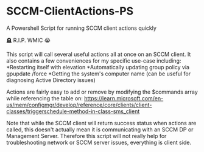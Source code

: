 # SCCM-ClientActions-PS
A Powershell Script for running SCCM client actions quickly

🪦 R.I.P. WMIC 😭

This script will call several useful actions all at once on an SCCM client.
It also contains a few conveniences for my specific use-case including:
*Restarting itself with elevation
*Automatically updating group policy via gpupdate /force
*Getting the system's computer name (can be useful for diagnosing Active Directory issues)

Actions are fairly easy to add or remove by modifying the $commands array while referencing the table on:
https://learn.microsoft.com/en-us/mem/configmgr/develop/reference/core/clients/client-classes/triggerschedule-method-in-class-sms_client

Note that while the SCCM client will return success status when actions are called, 
this doesn't actually mean it is communicating with an SCCM DP or Management Server.
Therefore this script will not really help for troubleshooting network or SCCM server issues, everything is client side.
